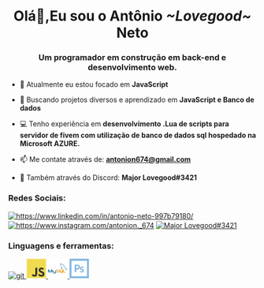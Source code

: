 <h1 align="center">Olá👋,Eu sou o Antônio <i>~Lovegood~</i> Neto</h1>
<h3 align="center">Um programador em construção em back-end e desenvolvimento web.</h3>

- 🔭 Atualmente eu estou focado em **JavaScript**

- 👯 Buscando projetos diversos e aprendizado em **JavaScript e Banco de dados**

- 💻 Tenho experiência em **desenvolvimento .Lua de scripts para servidor de fivem com utilização de banco de dados sql hospedado na Microsoft AZURE.**

- 📫 Me contate através de: **antonion674@gmail.com**

- 📲 Também através do Discord: **Major Lovegood#3421**

<h3 align="left">Redes Sociais:</h3>
<p align="left">
<a href="https://linkedin.com/in/https://www.linkedin.com/in/antonio-neto-997b79180/" target="blank"><img align="center" src="https://raw.githubusercontent.com/rahuldkjain/github-profile-readme-generator/master/src/images/icons/Social/linked-in-alt.svg" alt="https://www.linkedin.com/in/antonio-neto-997b79180/" height="30" width="40" /></a>
<a href="https://instagram.com/https://www.instagram.com/antonion._674" target="blank"><img align="center" src="https://raw.githubusercontent.com/rahuldkjain/github-profile-readme-generator/master/src/images/icons/Social/instagram.svg" alt="https://www.instagram.com/antonion._674" height="30" width="40" /></a>
<a href="https://discord.gg/UK8smjB" target="blank"><img align="center" src="https://raw.githubusercontent.com/rahuldkjain/github-profile-readme-generator/master/src/images/icons/Social/discord.svg" alt="Major Lovegood#3421" height="30" width="40" /></a>
</p>

<h3 align="left">Linguagens e ferramentas:</h3>
<p align="left"> <a href="https://git-scm.com/" target="_blank" rel="noreferrer"> <img src="https://www.vectorlogo.zone/logos/git-scm/git-scm-icon.svg" alt="git" width="40" height="40"/> </a> <a href="https://developer.mozilla.org/en-US/docs/Web/JavaScript" target="_blank" rel="noreferrer"> <img src="https://raw.githubusercontent.com/devicons/devicon/master/icons/javascript/javascript-original.svg" alt="javascript" width="40" height="40"/> </a> <a href="https://www.mysql.com/" target="_blank" rel="noreferrer"> <img src="https://raw.githubusercontent.com/devicons/devicon/master/icons/mysql/mysql-original-wordmark.svg" alt="mysql" width="40" height="40"/> </a> <a href="https://www.photoshop.com/en" target="_blank" rel="noreferrer"> <img src="https://raw.githubusercontent.com/devicons/devicon/master/icons/photoshop/photoshop-line.svg" alt="photoshop" width="40" height="40"/> </a> </p>

